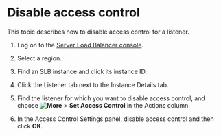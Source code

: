 # Disable access control

This topic describes how to disable access control for a listener.

1.  Log on to the [Server Load Balancer console](https://slb.console.aliyun.com/slb).

2.  Select a region.

3.  Find an SLB instance and click its instance ID.

4.  Click the Listener tab next to the Instance Details tab.

5.  Find the listener for which you want to disable access control, and choose **![More](https://static-aliyun-doc.oss-accelerate.aliyuncs.com/assets/img/en-US/0928031161/p230787.png)** \> **Set Access Control** in the Actions column.

6.  In the Access Control Settings panel, disable access control and then click **OK**.


